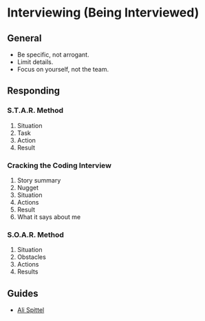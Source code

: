 # Interviewing (Being Interviewed)

## General

- Be specific, not arrogant.
- Limit details.
- Focus on yourself, not the team.

## Responding

### S.T.A.R. Method

1. Situation
2. Task
3. Action
4. Result

### Cracking the Coding Interview

1. Story summary
2. Nugget
3. Situation
4. Actions
5. Result
6. What it says about me

### S.O.A.R. Method

1.  Situation
2.  Obstacles
3.  Actions
4.  Results

##  Guides

- [Ali Spittel](https://twitter.com/ASpittel/status/1214979863683174400)
